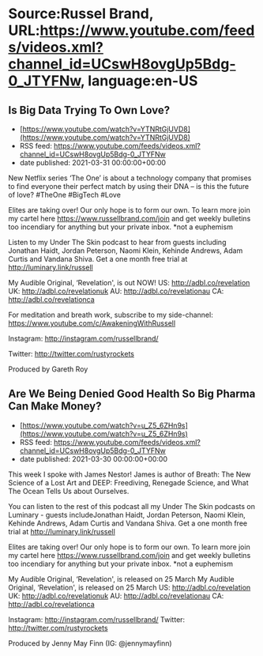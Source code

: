# Source:Russel Brand, URL:https://www.youtube.com/feeds/videos.xml?channel_id=UCswH8ovgUp5Bdg-0_JTYFNw, language:en-US

## Is Big Data Trying To Own Love?
 - [https://www.youtube.com/watch?v=YTNRtGjUVD8](https://www.youtube.com/watch?v=YTNRtGjUVD8)
 - RSS feed: https://www.youtube.com/feeds/videos.xml?channel_id=UCswH8ovgUp5Bdg-0_JTYFNw
 - date published: 2021-03-31 00:00:00+00:00

New Netflix series ‘The One’ is about a technology company that promises to find everyone their perfect match by using their DNA – is this the future of love? 
#TheOne #BigTech #Love

Elites are taking over! Our only hope is to form our own. To learn more join my cartel here https://www.russellbrand.com/join and get weekly bulletins too incendiary for anything but your private inbox.
*not a euphemism

Listen to my Under The Skin podcast to hear from guests including Jonathan Haidt, Jordan Peterson, Naomi Klein, Kehinde Andrews, Adam Curtis and Vandana Shiva.
Get a one month free trial at http://luminary.link/russell

My Audible Original, ‘Revelation', is out NOW!
US: 
http://adbl.co/revelation
UK: 
http://adbl.co/revelationuk
AU: 
http://adbl.co/revelationau
CA: 
http://adbl.co/revelationca

For meditation and breath work, subscribe to my side-channel: 
https://www.youtube.com/c/AwakeningWithRussell

Instagram: 
http://instagram.com/russellbrand/

Twitter: 
http://twitter.com/rustyrockets

Produced by Gareth Roy

## Are We Being Denied Good Health So Big Pharma Can Make Money?
 - [https://www.youtube.com/watch?v=u_Z5_6ZHn9s](https://www.youtube.com/watch?v=u_Z5_6ZHn9s)
 - RSS feed: https://www.youtube.com/feeds/videos.xml?channel_id=UCswH8ovgUp5Bdg-0_JTYFNw
 - date published: 2021-03-30 00:00:00+00:00

This week I spoke with James Nestor! James is author of Breath: The New Science of a Lost Art and DEEP: Freediving, Renegade Science, and What The Ocean Tells Us about Ourselves.

You can listen to the rest of this podcast all my Under The Skin podcasts on Luminary - guests includeJonathan Haidt, Jordan Peterson, Naomi Klein, Kehinde Andrews, Adam Curtis and Vandana Shiva. Get a one month free trial at http://luminary.link/russell​

Elites are taking over! Our only hope is to form our own. To learn more join my cartel here https://www.russellbrand.com​/join and get weekly bulletins too incendiary for anything but your private inbox.
*not a euphemism

My Audible Original, ‘Revelation', is released on 25 March
My Audible Original, ‘Revelation', is released on 25 March
US: http://adbl.co/revelation
UK: http://adbl.co/revelationuk
AU: http://adbl.co/revelationau
CA: http://adbl.co/revelationca

Instagram: http://instagram.com/russellbrand/
Twitter: http://twitter.com/rustyrockets

Produced by Jenny May Finn 
(IG: @jennymayfinn)

